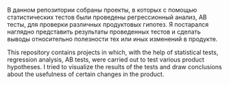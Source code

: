 В данном репозитории собраны проекты, в которых с помощью статистических тестов были проведены регрессионный анализ, AB тесты, для проверки различных продуктовых гипотез. Я постарался наглядно представить результаты проведенных тестов и сделать выводы относительно полезности тех или иных изменений в продукте.

This repository contains projects in which, with the help of statistical tests, regression analysis, AB tests, were carried out to test various product hypotheses. I tried to visualize the results of the tests and draw conclusions about the usefulness of certain changes in the product.
